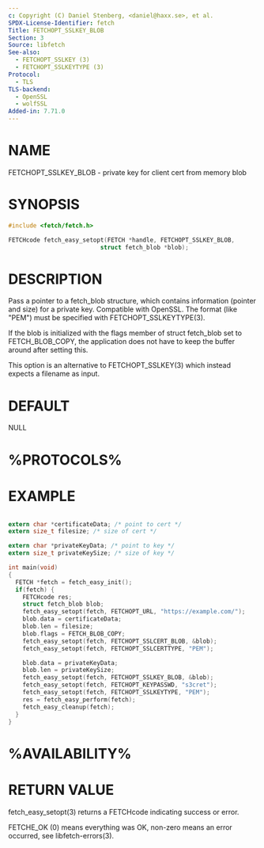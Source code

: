 ```yaml
---
c: Copyright (C) Daniel Stenberg, <daniel@haxx.se>, et al.
SPDX-License-Identifier: fetch
Title: FETCHOPT_SSLKEY_BLOB
Section: 3
Source: libfetch
See-also:
  - FETCHOPT_SSLKEY (3)
  - FETCHOPT_SSLKEYTYPE (3)
Protocol:
  - TLS
TLS-backend:
  - OpenSSL
  - wolfSSL
Added-in: 7.71.0
---
```


# NAME

FETCHOPT_SSLKEY_BLOB - private key for client cert from memory blob

# SYNOPSIS

~~~c
#include <fetch/fetch.h>

FETCHcode fetch_easy_setopt(FETCH *handle, FETCHOPT_SSLKEY_BLOB,
                          struct fetch_blob *blob);
~~~

# DESCRIPTION

Pass a pointer to a fetch_blob structure, which contains information (pointer
and size) for a private key. Compatible with OpenSSL. The format (like "PEM")
must be specified with FETCHOPT_SSLKEYTYPE(3).

If the blob is initialized with the flags member of struct fetch_blob set to
FETCH_BLOB_COPY, the application does not have to keep the buffer around after
setting this.

This option is an alternative to FETCHOPT_SSLKEY(3) which instead expects a
filename as input.

# DEFAULT

NULL

# %PROTOCOLS%

# EXAMPLE

~~~c

extern char *certificateData; /* point to cert */
extern size_t filesize; /* size of cert */

extern char *privateKeyData; /* point to key */
extern size_t privateKeySize; /* size of key */

int main(void)
{
  FETCH *fetch = fetch_easy_init();
  if(fetch) {
    FETCHcode res;
    struct fetch_blob blob;
    fetch_easy_setopt(fetch, FETCHOPT_URL, "https://example.com/");
    blob.data = certificateData;
    blob.len = filesize;
    blob.flags = FETCH_BLOB_COPY;
    fetch_easy_setopt(fetch, FETCHOPT_SSLCERT_BLOB, &blob);
    fetch_easy_setopt(fetch, FETCHOPT_SSLCERTTYPE, "PEM");

    blob.data = privateKeyData;
    blob.len = privateKeySize;
    fetch_easy_setopt(fetch, FETCHOPT_SSLKEY_BLOB, &blob);
    fetch_easy_setopt(fetch, FETCHOPT_KEYPASSWD, "s3cret");
    fetch_easy_setopt(fetch, FETCHOPT_SSLKEYTYPE, "PEM");
    res = fetch_easy_perform(fetch);
    fetch_easy_cleanup(fetch);
  }
}
~~~

# %AVAILABILITY%

# RETURN VALUE

fetch_easy_setopt(3) returns a FETCHcode indicating success or error.

FETCHE_OK (0) means everything was OK, non-zero means an error occurred, see
libfetch-errors(3).
